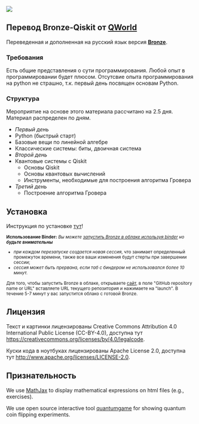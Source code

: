 ![](qworld/images/readme-logo.jpg)

## Перевод Bronze-Qiskit от [QWorld](https://qworld.net)

Переведенная и дополненная на русский язык версия [**Bronze**](https://gitlab.com/qworld/bronze-qiskit).

### Требования

Есть общие представления о сути программирования. Любой опыт в программировании будет плюсом. Отсутсвие опыта программирования на python не страшно, т.к. первый день посвящен основам Python.

### Структура

Мероприятие на основе этого материала рассчитано на 2.5 дня. Материал распределен по дням.
- *Первый день*
- Python (быстрый старт)
- Базовые вещи по линейной алгебре
- Классические системы: биты, двоичная система
- *Второй день*
- Квантовые системы с Qiskit
    - Основы Qiskit
    - Основы квантовых вычислений
    - Инструменты, необходимые для построения алгоритма Гровера
- *Третий день*
    - Построение алгоритма Гровера

## Установка

Инструкция по установке [тут](installation.pdf)!

<small>

**Использование Binder:** _Вы можете [запустить Bronze в облаке используя binder](https://mybinder.org/) но **будьте внимательны**_ 
- _при каждом перезапуске создается новая сессия_, что занимает определенный промежуток времени, также все ваши изменения будут стерты при завершении сессии;
- _сессия может быть прервана, если таб с биндером не использовался более 10 минут._

Для того, чтобы запустить Bronze в облаке, открываете [сайт](https://mybinder.org/), в поле "GitHub repository name or URL" вставляете URL текущего репозитория и нажимаете на "launch". В течение 5-7 минут у вас запустится облако с готовой Bronze.
</small>

## Лицензия

Текст и картинки лицензированы Creative Commons Attribution 4.0 International Public License (CC-BY-4.0), доступна тут https://creativecommons.org/licenses/by/4.0/legalcode. 

Куски кода в ноутбуках лицензированы Apache License 2.0, доступна тут http://www.apache.org/licenses/LICENSE-2.0.

## Признательность

We use [MathJax](https://www.mathjax.org) to display mathematical expressions on html files (e.g., exercises).

We use open source interactive tool [quantumgame](http://play.quantumgame.io) for showing quantum coin flipping experiments.